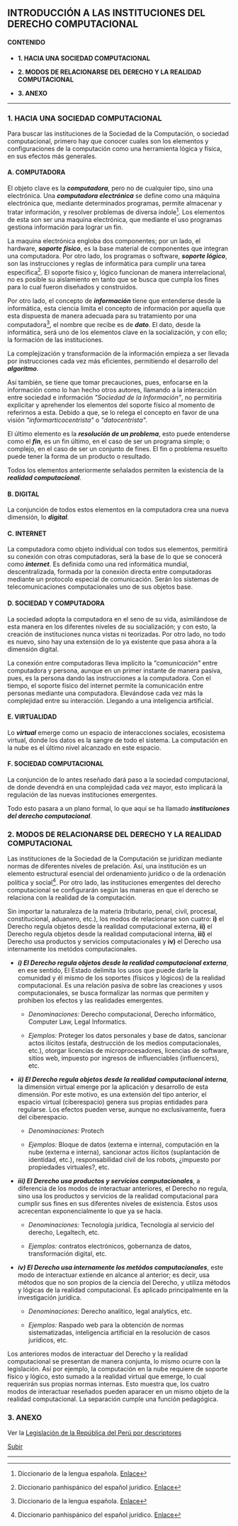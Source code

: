 ## INTRODUCCIÓN A LAS INSTITUCIONES DEL DERECHO COMPUTACIONAL

#### CONTENIDO
- **1. HACIA UNA SOCIEDAD COMPUTACIONAL**

- **2. MODOS DE RELACIONARSE DEL DERECHO Y LA REALIDAD COMPUTACIONAL**

- **3. ANEXO**

---

### 1. HACIA UNA SOCIEDAD COMPUTACIONAL  
Para buscar las instituciones de la Sociedad de la Computación, o sociedad computacional, primero hay que conocer cuales son los elementos y configuraciones de la computación como una herramienta lógica y física, en sus efectos más generales.

#### A. COMPUTADORA
El objeto clave es la ***computadora***, pero no de cualquier tipo, sino una electrónica. Una ***computadora electrónica*** se define como una máquina electrónica que, mediante determinados programas, permite almacenar y tratar información, y resolver problemas de diversa índole[^1]. Los elementos de esta son ser una maquina electrónica, que mediante el uso programas gestiona información para lograr un fin. 

La maquina electrónica engloba dos componentes; por un lado, el hardware, ***soporte físico***, es la base material de componentes que integran una computadora. Por otro lado, los programas o software, ***soporte lógico***, son las instrucciones y reglas de informática para cumplir una tarea especifica[^2]. El soporte físico y, lógico funcionan de manera interrelacional, no es posible su aislamiento en tanto que se busca que cumpla los fines para lo cual fueron diseñados y construidos. 

Por otro lado, el concepto de ***información*** tiene que entenderse desde la informática, esta ciencia limita el concepto de información por aquella que esta dispuesta de manera adecuada para su tratamiento por una computadora[^1], el nombre que recibe es de ***dato***. El dato, desde la informática, será uno de los elementos clave en la socialización, y con ello; la formación de las instituciones. 

La complejización y transformación de la información empieza a ser llevada por instrucciones cada vez más eficientes, permitiendo el desarrollo del ***algoritmo***. 

Así también, se tiene que tomar precauciones, pues, enfocarse en la información como lo han hecho otros autores, llamando a la interacción entre sociedad e información *"Sociedad de la Información"*, no permitiría explicitar y aprehender los elementos del soporte físico al momento de referirnos a esta. Debido a que, se lo relega el concepto en favor de una visión *"informarticocentrista"* o *"datocentrista"*. 

El último elemento es la ***resolución de un problema***, esto puede entenderse como el ***fin***, es un fin último, en el caso de ser un programa simple; o complejo, en el caso de ser un conjunto de fines. El fin o problema resuelto puede tener la forma de un producto o resultado. 

Todos los elementos anteriormente señalados permiten la existencia de la ***realidad computacional***. 

#### B. DIGITAL
La conjunción de todos estos elementos en la computadora crea una nueva dimensión, lo ***digital***. 

#### C. INTERNET
La computadora como objeto individual con todos sus elementos, permitirá su conexión con otras computadoras, será la base de lo que se conocerá como ***internet***. Es definida como una red informática mundial, descentralizada, formada por la conexión directa entre computadoras mediante un protocolo especial de comunicación. Serán los sistemas de telecomunicaciones computacionales uno de sus objetos base. 

#### D. SOCIEDAD Y COMPUTADORA
La sociedad adopta la computadora en el seno de su vida, asimilándose de esta manera en los diferentes niveles de su socialización; y con esto, la creación de instituciones nunca vistas ni teorizadas. Por otro lado, no todo es nuevo, sino hay una extensión de lo ya existente que pasa ahora a la dimensión digital.

La conexión entre computadoras lleva implícito la *"comunicación"* entre computadora y persona, aunque en un primer instante de manera pasiva, pues, es la persona dando las instrucciones a la computadora. Con el tiempo, el soporte físico del internet permite la comunicación entre personas mediante una computadora. Elevándose cada vez más la complejidad entre su interacción. Llegando a una inteligencia artificial. 

#### E. VIRTUALIDAD
Lo ***virtual*** emerge como un espacio de interacciones sociales, ecosistema virtual, donde los datos es la sangre de todo el sistema. La computación en la nube es el último nivel alcanzado en este espacio.

#### F. SOCIEDAD COMPUTACIONAL
La conjunción de lo antes reseñado dará paso a la sociedad computacional, de donde devendrá en una complejidad cada vez mayor, esto implicará la regulación de las nuevas instituciones emergentes. 

Todo esto pasara a un plano formal, lo que aquí se ha llamado ***instituciones del derecho computacional***. 



### 2. MODOS DE RELACIONARSE DEL DERECHO Y LA REALIDAD COMPUTACIONAL
Las instituciones de la Sociedad de la Computación se juridizan mediante normas de diferentes niveles de prelación. Así, una institución es un elemento estructural esencial del ordenamiento jurídico o de la ordenación política y social[^2]. Por otro lado, las instituciones emergentes del derecho computacional se configurarán según las maneras en que el derecho se relaciona con la realidad de la computación. 

Sin importar la naturaleza de la materia (tributario, penal, civil, procesal, constitucional, aduanero, etc.), los modos de relacionarse son cuatro: **i)** el Derecho regula objetos desde la realidad computacional externa, **ii)** el Derecho regula objetos desde la realidad computacional interna, **iii)** el Derecho usa productos y servicios computacionales y **iv)** el Derecho usa internamente los metódos computacionales. 
		
- ***i) El Derecho regula objetos desde la realidad computacional externa***, en ese sentido, El Estado delimita los usos que puede darle la comunidad y él mismo de los soportes (físicos y lógicos) de la realidad computacional. Es una relación pasiva de sobre las creaciones y usos computacionales, se busca formalizar las normas que permiten y prohiben los efectos y  las realidades emergentes. 

	- *Denominaciones:* Derecho computacional, Derecho informático, Computer Law, Legal Informatics. 
		
	- *Ejemplos:* Proteger los datos personales y base de datos, sancionar actos ilícitos (estafa, destrucción de los medios computacionales, etc.), otorgar licencias de microprocesadores, licencias de software, sitios web, impuesto por ingresos de influenciables (influencers), etc.



- ***ii) El Derecho regula objetos desde la realidad computacional interna***, la dimensión virtual emerge por la aplicación y desarrollo de esta dimensión. Por este motivo, es una extensión del tipo anterior, el espacio virtual (ciberespacio) genera sus propias entidades para regularse. Los efectos pueden verse, aunque no exclusivamente, fuera del ciberespacio. 
	
	- *Denominaciones:* Protech 
		
	- *Ejemplos:* Bloque de datos (externa e interna), computación en la nube (externa e interna), sancionar actos ilícitos (suplantación de identidad, etc.), responsabilidad civil de los robots, ¿impuesto por propiedades virtuales?, etc. 



- ***iii) El Derecho usa productos y servicios computacionales***, a diferencia de los modos de interactuar anteriores, el Derecho  no regula, sino usa los productos y servicios de la realidad computacional para cumplir sus fines en sus diferentes niveles de existencia. Estos usos acrecentan exponencialmente lo que ya se hacia. 

	- *Denominaciones:* Tecnología jurídica, Tecnología al servicio del derecho, Legaltech, etc.  

	- *Ejemplos:* contratos electrónicos, gobernanza de datos, transformación digital, etc. 



- ***iv) El Derecho usa internamente los metódos computacionales***, este modo de interactuar extiende en alcance al anterior; es decir, usa métodos que no son propios de la ciencia del Derecho, y utiliza métodos y lógicas de la realidad computacional. Es aplicado principalmente en la investigación jurídica. 
	
	- *Denominaciones:* Derecho analítico, legal analytics, etc. 

	- *Ejemplos:* Raspado web para la obtención de normas sistematizadas, inteligencia artificial en la resolución de casos jurídicos, etc. 



Los anteriores modos de interactuar del Derecho y la realidad computacional se presentan de manera conjunta, lo mismo ocurre con la legislación. Así por ejemplo, la computación en la nube requiere de soporte físico y lógico, esto sumado a la realidad virtual que emerge, lo cual requerirán sus propias normas internas. Esto muestra que, los cuatro modos de interactuar reseñados pueden aparacer en un mismo objeto de la realidad computacional. La separación cumple una función pedagógica.

### 3. ANEXO 


Ver la [Legislación de la República del Perú por descriptores](https://www.informatica-juridica.com/legislacion/legislacion-republica-del-peru-por-descriptores/)

[Subir](#top)

---

[^1]: Diccionario de la lengua española. [Enlace](https://dle.rae.es/)
[^2]: Diccionario panhispánico del español jurídico. [Enlace](https://dpej.rae.es/)
[^3]: Wikipedia. [Enlace](https://es.wikipedia.org/wiki/Wikipedia:Portada) 



